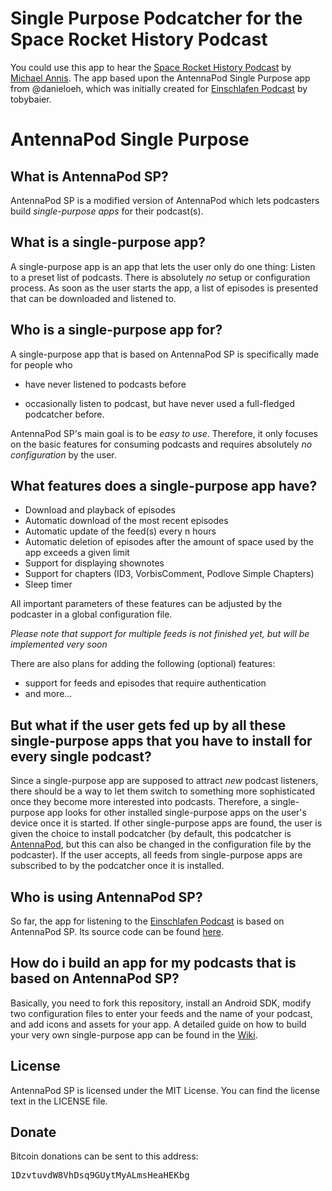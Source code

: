 # Single Purpose Podcatcher for the Space Rocket History Podcast

You could use this app to hear the [Space Rocket History Podcast](http://spacerockethistory.com/) by [Michael Annis](https://twitter.com/@spacerockethist).
The app based upon the AntennaPod Single Purpose app from @danieloeh, which was initially created for [Einschlafen Podcast](http://einschlafen-podcast.de/einschlafen-podcast-app/) by tobybaier.

# AntennaPod Single Purpose

## What is AntennaPod SP?

AntennaPod SP is a modified version of AntennaPod which lets podcasters build *single-purpose apps* for their podcast(s).

## What is a single-purpose app?

A single-purpose app is an app that lets the user only do one thing: Listen to a preset list of podcasts. There is absolutely *no* setup or configuration process. As soon as the user starts the app, a list of episodes is presented that can be downloaded and listened to.

## Who is a single-purpose app for?

A single-purpose app that is based on AntennaPod SP is specifically made for people who 

- have never listened to podcasts before

- occasionally listen to podcast, but have never used a full-fledged podcatcher before.

AntennaPod SP's main goal is to be *easy to use*. Therefore, it only focuses on the basic features for consuming podcasts and requires absolutely *no configuration* by the user.

## What features does a single-purpose app have?

- Download and playback of episodes
- Automatic download of the most recent episodes
- Automatic update of the feed(s) every n hours
- Automatic deletion of episodes after the amount of space used by the app exceeds a given limit
- Support for displaying shownotes
- Support for chapters (ID3, VorbisComment, Podlove Simple Chapters)
- Sleep timer

All important parameters of these features can be adjusted by the podcaster in a global configuration file.

*Please note that support for multiple feeds is not finished yet, but will be implemented very soon*

There are also plans for adding the following (optional) features:

- support for feeds and episodes that require authentication
- and more...



## But what if the user gets fed up by all these single-purpose apps that you have to install for every single podcast?

Since a single-purpose app are supposed to attract *new* podcast listeners, there should be a way to let them switch to something more sophisticated once they become more interested into podcasts. Therefore, a single-purpose app looks for other installed single-purpose apps on the user's device once it is started. If other single-purpose apps are found, the user is given the choice to install podcatcher (by default, this podcatcher is [AntennaPod](https://github.com/danieloeh/AntennaPod), but this can also be changed in the configuration file by the podcaster). If the user accepts, all feeds from single-purpose apps are subscribed to by the podcatcher once it is installed.

## Who is using AntennaPod SP?

So far, the app for listening to the [Einschlafen Podcast](http://einschlafen-podcast.de/) is based on AntennaPod SP. Its source code can be found [here](https://github.com/danieloeh/EinschlafenPodcastAndroidApp).


## How do i build an app for my podcasts that is based on AntennaPod SP?


Basically, you need to fork this repository, install an Android SDK, modify two configuration files to enter your feeds and the name of your podcast, and add icons and assets for your app. A detailed guide on how to build your very own single-purpose app can be found in the [Wiki](https://github.com/danieloeh/AntennaPodSP/wiki/Building-AntennaPod-SP).


## License

AntennaPod SP is licensed under the MIT License. You can find the license text in the LICENSE file.


## Donate
  
Bitcoin donations can be sent to this address: <pre>1DzvtuvdW8VhDsq9GUytMyALmsHeaHEKbg</pre>

